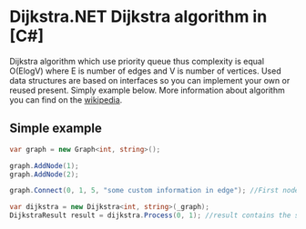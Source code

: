 # Dijkstra.NET Dijkstra algorithm in [C#]

Dijkstra algorithm which use priority queue thus complexity is equal O(ElogV) where E is number of edges and V is number of vertices. Used data structures are based on interfaces so you can implement your own or reused present. Simply example below. More information about algorithm you can find on the [wikipedia](https://en.wikipedia.org/wiki/Dijkstra%27s_algorithm).

## Simple example

```c#
var graph = new Graph<int, string>();

graph.AddNode(1);
graph.AddNode(2);

graph.Connect(0, 1, 5, "some custom information in edge"); //First node has key equal 0

var dijkstra = new Dijkstra<int, string>(_graph);
DijkstraResult result = dijkstra.Process(0, 1); //result contains the shortest path
```
